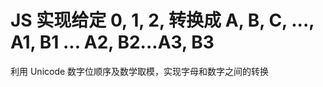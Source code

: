 # JS 实现给定 0, 1, 2, 转换成 A, B, C, ..., A1, B1 ... A2, B2...A3, B3


利用 Unicode 数字位顺序及数学取模，实现字母和数字之间的转换